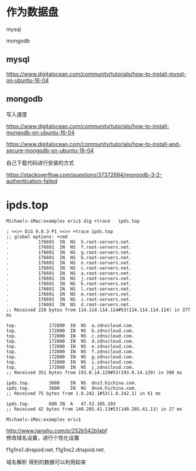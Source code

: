 # 作为数据盘 

mysql 

mongodb 

## mysql

https://www.digitalocean.com/community/tutorials/how-to-install-mysql-on-ubuntu-16-04


## mongodb  

写入速度  

https://www.digitalocean.com/community/tutorials/how-to-install-mongodb-on-ubuntu-16-04 

https://www.digitalocean.com/community/tutorials/how-to-install-and-secure-mongodb-on-ubuntu-16-04 

自己下载代码进行安装的方式  


https://stackoverflow.com/questions/37372684/mongodb-3-2-authentication-failed  

# ipds.top  

```
Michaels-iMac:examples eric$ dig +trace   ipds.top  

; <<>> DiG 9.8.3-P1 <<>> +trace ipds.top
;; global options: +cmd
.			176691	IN	NS	h.root-servers.net.
.			176691	IN	NS	f.root-servers.net.
.			176691	IN	NS	g.root-servers.net.
.			176691	IN	NS	b.root-servers.net.
.			176691	IN	NS	e.root-servers.net.
.			176691	IN	NS	c.root-servers.net.
.			176691	IN	NS	a.root-servers.net.
.			176691	IN	NS	j.root-servers.net.
.			176691	IN	NS	k.root-servers.net.
.			176691	IN	NS	l.root-servers.net.
.			176691	IN	NS	m.root-servers.net.
.			176691	IN	NS	i.root-servers.net.
.			176691	IN	NS	d.root-servers.net.
;; Received 228 bytes from 114.114.114.114#53(114.114.114.114) in 377 ms

top.			172800	IN	NS	a.zdnscloud.com.
top.			172800	IN	NS	b.zdnscloud.com.
top.			172800	IN	NS	c.zdnscloud.com.
top.			172800	IN	NS	d.zdnscloud.com.
top.			172800	IN	NS	e.zdnscloud.com.
top.			172800	IN	NS	f.zdnscloud.com.
top.			172800	IN	NS	g.zdnscloud.com.
top.			172800	IN	NS	i.zdnscloud.com.
top.			172800	IN	NS	j.zdnscloud.com.
;; Received 351 bytes from 193.0.14.129#53(193.0.14.129) in 390 ms

ipds.top.		3600	IN	NS	dns3.hichina.com.
ipds.top.		3600	IN	NS	dns4.hichina.com.
;; Received 75 bytes from 1.8.242.1#53(1.8.242.1) in 61 ms

ipds.top.		600	IN	A	47.52.105.103
;; Received 42 bytes from 140.205.41.13#53(140.205.41.13) in 27 ms

Michaels-iMac:examples eric$ 

```
http://www.jianshu.com/p/252b542b1abf  
修改域名设置，进行个性化设置 

f1g1ns1.dnspod.net.
f1g1ns2.dnspod.net.

域名解析 得到的数据可以利用起来 

